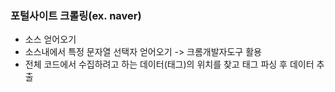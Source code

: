### 포털사이트 크롤링(ex. naver)
- 소스 얻어오기
- 소스내에서 특정 문자열 선택자 얻어오기 -> 크롬개발자도구 활용
- 전체 코드에서 수집하려고 하는 데이터(태그)의 위치를 찾고 태그 파싱 후 데이터 추출